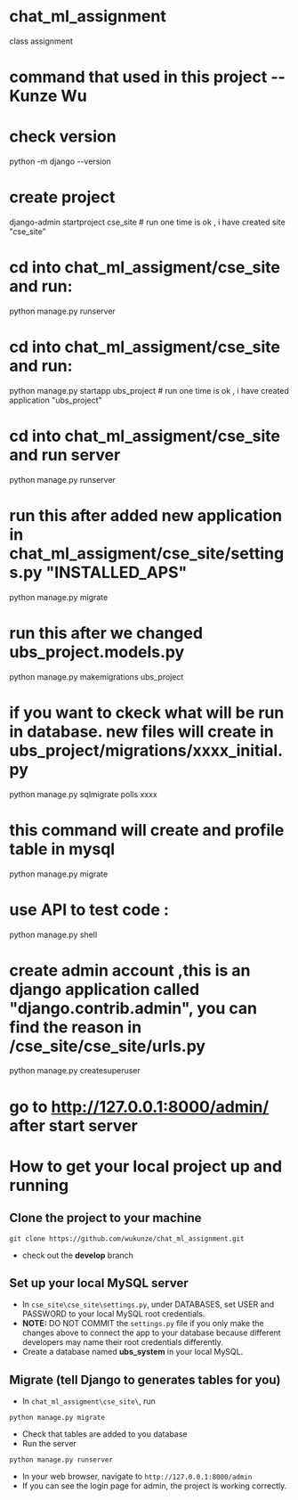 # chat_ml_assignment
class assignment


# command that used in this project -- Kunze Wu

# check version
python -m django --version


# create project
django-admin startproject cse_site  # run one time is ok , i have created site "cse_site"

# cd into chat_ml_assigment/cse_site and run:
python manage.py runserver


# cd into chat_ml_assigment/cse_site and run:
python manage.py startapp ubs_project  # run one time is ok , i have created application "ubs_project"


# cd into chat_ml_assigment/cse_site and run server
python manage.py runserver



# run this after added new application in chat_ml_assigment/cse_site/settings.py "INSTALLED_APS"
python manage.py migrate



# run this after we changed ubs_project.models.py
python manage.py makemigrations ubs_project
# if you want to ckeck what will be run in database. new files will create in ubs_project/migrations/xxxx_initial.py
python manage.py sqlmigrate polls xxxx
# this command will create and profile table in mysql
python manage.py migrate



# use API to test code :
python manage.py shell



# create admin account ,this is an django application called "django.contrib.admin", you can find the reason in /cse_site/cse_site/urls.py
python manage.py createsuperuser
# go to http://127.0.0.1:8000/admin/ after start server

# How to get your local project up and running

## Clone the project to your machine
```
git clone https://github.com/wukunze/chat_ml_assignment.git
```
* check out the **develop** branch

## Set up your local MySQL server
* In `cse_site\cse_site\settings.py`, under DATABASES, set USER and PASSWORD to your local MySQL root credentials.
* **NOTE:** DO NOT COMMIT the `settings.py` file if you only make the changes above to connect the app to your database because different developers may name their root credentials differently.
* Create a database named **ubs_system** in your local MySQL.

## Migrate (tell Django to generates tables for you)
* In `chat_ml_assigment\cse_site\`, run
```
python manage.py migrate
```
* Check that tables are added to you database
* Run the server
```
python manage.py runserver
```
* In your web browser, navigate to `http://127.0.0.1:8000/admin`
* If you can see the login page for admin, the project is working correctly.
